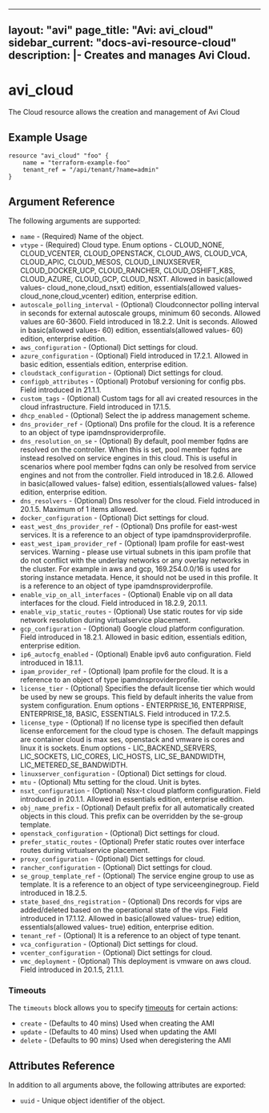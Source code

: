 <!--
    Copyright 2021 VMware, Inc.
    SPDX-License-Identifier: Mozilla Public License 2.0
-->
---
layout: "avi"
page_title: "Avi: avi_cloud"
sidebar_current: "docs-avi-resource-cloud"
description: |-
  Creates and manages Avi Cloud.
---

# avi_cloud

The Cloud resource allows the creation and management of Avi Cloud

## Example Usage

```hcl
resource "avi_cloud" "foo" {
    name = "terraform-example-foo"
    tenant_ref = "/api/tenant/?name=admin"
}
```

## Argument Reference

The following arguments are supported:

* `name` - (Required) Name of the object.
* `vtype` - (Required) Cloud type. Enum options - CLOUD_NONE, CLOUD_VCENTER, CLOUD_OPENSTACK, CLOUD_AWS, CLOUD_VCA, CLOUD_APIC, CLOUD_MESOS, CLOUD_LINUXSERVER, CLOUD_DOCKER_UCP, CLOUD_RANCHER, CLOUD_OSHIFT_K8S, CLOUD_AZURE, CLOUD_GCP, CLOUD_NSXT. Allowed in basic(allowed values- cloud_none,cloud_nsxt) edition, essentials(allowed values- cloud_none,cloud_vcenter) edition, enterprise edition.
* `autoscale_polling_interval` - (Optional) Cloudconnector polling interval in seconds for external autoscale groups, minimum 60 seconds. Allowed values are 60-3600. Field introduced in 18.2.2. Unit is seconds. Allowed in basic(allowed values- 60) edition, essentials(allowed values- 60) edition, enterprise edition.
* `aws_configuration` - (Optional) Dict settings for cloud.
* `azure_configuration` - (Optional) Field introduced in 17.2.1. Allowed in basic edition, essentials edition, enterprise edition.
* `cloudstack_configuration` - (Optional) Dict settings for cloud.
* `configpb_attributes` - (Optional) Protobuf versioning for config pbs. Field introduced in 21.1.1.
* `custom_tags` - (Optional) Custom tags for all avi created resources in the cloud infrastructure. Field introduced in 17.1.5.
* `dhcp_enabled` - (Optional) Select the ip address management scheme.
* `dns_provider_ref` - (Optional) Dns profile for the cloud. It is a reference to an object of type ipamdnsproviderprofile.
* `dns_resolution_on_se` - (Optional) By default, pool member fqdns are resolved on the controller. When this is set, pool member fqdns are instead resolved on service engines in this cloud. This is useful in scenarios where pool member fqdns can only be resolved from service engines and not from the controller. Field introduced in 18.2.6. Allowed in basic(allowed values- false) edition, essentials(allowed values- false) edition, enterprise edition.
* `dns_resolvers` - (Optional) Dns resolver for the cloud. Field introduced in 20.1.5. Maximum of 1 items allowed.
* `docker_configuration` - (Optional) Dict settings for cloud.
* `east_west_dns_provider_ref` - (Optional) Dns profile for east-west services. It is a reference to an object of type ipamdnsproviderprofile.
* `east_west_ipam_provider_ref` - (Optional) Ipam profile for east-west services. Warning - please use virtual subnets in this ipam profile that do not conflict with the underlay networks or any overlay networks in the cluster. For example in aws and gcp, 169.254.0.0/16 is used for storing instance metadata. Hence, it should not be used in this profile. It is a reference to an object of type ipamdnsproviderprofile.
* `enable_vip_on_all_interfaces` - (Optional) Enable vip on all data interfaces for the cloud. Field introduced in 18.2.9, 20.1.1.
* `enable_vip_static_routes` - (Optional) Use static routes for vip side network resolution during virtualservice placement.
* `gcp_configuration` - (Optional) Google cloud platform configuration. Field introduced in 18.2.1. Allowed in basic edition, essentials edition, enterprise edition.
* `ip6_autocfg_enabled` - (Optional) Enable ipv6 auto configuration. Field introduced in 18.1.1.
* `ipam_provider_ref` - (Optional) Ipam profile for the cloud. It is a reference to an object of type ipamdnsproviderprofile.
* `license_tier` - (Optional) Specifies the default license tier which would be used by new se groups. This field by default inherits the value from system configuration. Enum options - ENTERPRISE_16, ENTERPRISE, ENTERPRISE_18, BASIC, ESSENTIALS. Field introduced in 17.2.5.
* `license_type` - (Optional) If no license type is specified then default license enforcement for the cloud type is chosen. The default mappings are container cloud is max ses, openstack and vmware is cores and linux it is sockets. Enum options - LIC_BACKEND_SERVERS, LIC_SOCKETS, LIC_CORES, LIC_HOSTS, LIC_SE_BANDWIDTH, LIC_METERED_SE_BANDWIDTH.
* `linuxserver_configuration` - (Optional) Dict settings for cloud.
* `mtu` - (Optional) Mtu setting for the cloud. Unit is bytes.
* `nsxt_configuration` - (Optional) Nsx-t cloud platform configuration. Field introduced in 20.1.1. Allowed in essentials edition, enterprise edition.
* `obj_name_prefix` - (Optional) Default prefix for all automatically created objects in this cloud. This prefix can be overridden by the se-group template.
* `openstack_configuration` - (Optional) Dict settings for cloud.
* `prefer_static_routes` - (Optional) Prefer static routes over interface routes during virtualservice placement.
* `proxy_configuration` - (Optional) Dict settings for cloud.
* `rancher_configuration` - (Optional) Dict settings for cloud.
* `se_group_template_ref` - (Optional) The service engine group to use as template. It is a reference to an object of type serviceenginegroup. Field introduced in 18.2.5.
* `state_based_dns_registration` - (Optional) Dns records for vips are added/deleted based on the operational state of the vips. Field introduced in 17.1.12. Allowed in basic(allowed values- true) edition, essentials(allowed values- true) edition, enterprise edition.
* `tenant_ref` - (Optional) It is a reference to an object of type tenant.
* `vca_configuration` - (Optional) Dict settings for cloud.
* `vcenter_configuration` - (Optional) Dict settings for cloud.
* `vmc_deployment` - (Optional) This deployment is vmware on aws cloud. Field introduced in 20.1.5, 21.1.1.


### Timeouts

The `timeouts` block allows you to specify [timeouts](https://www.terraform.io/docs/configuration/resources.html#timeouts) for certain actions:

* `create` - (Defaults to 40 mins) Used when creating the AMI
* `update` - (Defaults to 40 mins) Used when updating the AMI
* `delete` - (Defaults to 90 mins) Used when deregistering the AMI

## Attributes Reference

In addition to all arguments above, the following attributes are exported:

* `uuid` -  Unique object identifier of the object.

